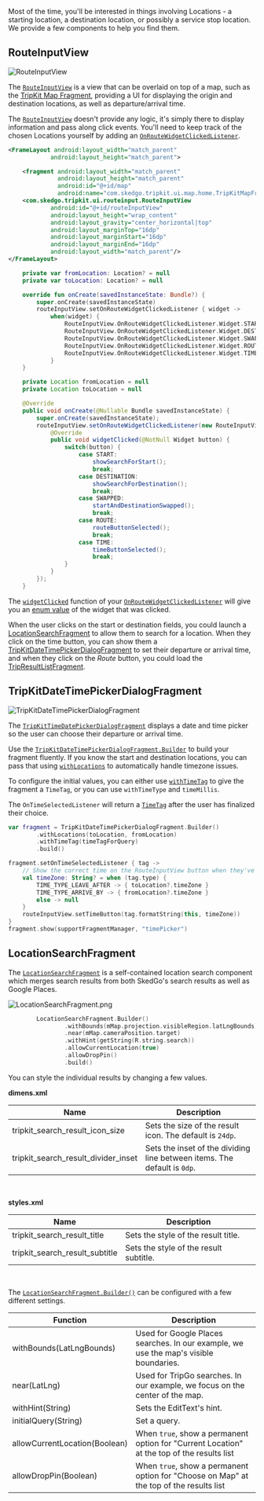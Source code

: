 Most of the time, you'll be interested in things involving Locations - a starting location, a destination location,
or possibly a service stop location. We provide a few components to help you find them.

## RouteInputView
![RouteInputView](img/RouteInputView.png)

The [`RouteInputView`](tripkit-android/com.skedgo.tripkit.ui.routeinput/-route-input-view/index.md) is a view that can be overlaid on top of a map, such as the  [TripKit Map Fragment](tripkit_map_fragment.md), 
providing a UI for displaying the origin and destination locations, as well as departure/arrival time.

The [`RouteInputView`](tripkit-android/com.skedgo.tripkit.ui.routeinput/-route-input-view/index.md) doesn't provide any logic, it's simply there to display information and pass along click events.
You'll need to keep track of the chosen Locations yourself by adding an [`OnRouteWidgetClickedListener`](tripkit-android/com.skedgo.tripkit.ui.routeinput/-route-input-view/-on-route-widget-clicked-listener/index.md).

```xml tab="Layout"
<FrameLayout android:layout_width="match_parent"
            android:layout_height="match_parent">

    <fragment android:layout_width="match_parent"
              android:layout_height="match_parent"
              android:id="@+id/map"
              android:name="com.skedgo.tripkit.ui.map.home.TripKitMapFragment"/>
    <com.skedgo.tripkit.ui.routeinput.RouteInputView
            android:id="@+id/routeInputView"
            android:layout_height="wrap_content"
            android:layout_gravity="center_horizontal|top"
            android:layout_marginTop="16dp"
            android:layout_marginStart="16dp"
            android:layout_marginEnd="16dp"
            android:layout_width="match_parent"/>
</FrameLayout>
```

```kotlin tab="Kotlin"
    private var fromLocation: Location? = null
    private var toLocation: Location? = null

    override fun onCreate(savedInstanceState: Bundle?) {
        super.onCreate(savedInstanceState)
        routeInputView.setOnRouteWidgetClickedListener { widget ->
            when(widget) {
                RouteInputView.OnRouteWidgetClickedListener.Widget.START -> showSearchForStart()
                RouteInputView.OnRouteWidgetClickedListener.Widget.DESTINATION -> showSearchForDestination()
                RouteInputView.OnRouteWidgetClickedListener.Widget.SWAPPED -> startAndDestinationSwapped()
                RouteInputView.OnRouteWidgetClickedListener.Widget.ROUTE ->routeButtonSelected()
                RouteInputView.OnRouteWidgetClickedListener.Widget.TIME -> timeButtonSelected()
            }
    }
```

```java tab="Java"
    private Location fromLocation = null
    private Location toLocation = null

    @Override
    public void onCreate(@Nullable Bundle savedInstanceState) {
        super.onCreate(savedInstanceState);
        routeInputView.setOnRouteWidgetClickedListener(new RouteInputView.OnRouteWidgetClickedListener() {
            @Override
            public void widgetClicked(@NotNull Widget button) {
                switch(button) {
                    case START:
                        showSearchForStart();
                        break;
                    case DESTINATION:
                        showSearchForDestination();
                        break;
                    case SWAPPED:
                        startAndDestinationSwapped();
                        break;
                    case ROUTE:
                        routeButtonSelected();
                        break;
                    case TIME:
                        timeButtonSelected();
                        break;
                }
            }                   
        });
    }
```

The [`widgetClicked`](tripkit-android/com.skedgo.tripkit.ui.routeinput/-route-input-view/-on-route-widget-clicked-listener/widget-clicked.md) 
function of your  [`OnRouteWidgetClickedListener`](tripkit-android/com.skedgo.tripkit.ui.routeinput/-route-input-view/-on-route-widget-clicked-listener/index.md) will give you an [enum value](tripkit-android/com.skedgo.tripkit.ui.routeinput/-route-input-view/-on-route-widget-clicked-listener/-widget/index.md) of the widget that was 
clicked.

When the user clicks on the start or destination fields, you could launch a [LocationSearchFragment](#locationsearchfragment) to allow them to 
search for a location. When they click on the time button, you can show them a [TripKitDateTimePickerDialogFragment](#tripkitdatetimepickerdialogfragment) 
to set their departure or arrival time, and when they click on the *Route* button, you could load the [TripResultListFragment](trip_results.md).

## TripKitDateTimePickerDialogFragment
![TripKitDateTimePickerDialogFragment](img/TripKitTimeDatePickerDialog.png)

The [`TripKitTimeDatePickerDialogFragment`](tripkit-android/com.skedgo.tripkit.ui.dialog/-trip-kit-date-time-picker-dialog-fragment/index.md) displays a date and time picker so the user can choose their departure or arrival time. 

Use the [`TripKitDateTimePickerDialogFragment.Builder`](tripkit-android/com.skedgo.tripkit.ui.dialog/-trip-kit-date-time-picker-dialog-fragment/-builder/index.md) to build your fragment fluently. If you know the start and 
destination locations, you can pass that using [`withLocations`](tripkit-android/com.skedgo.tripkit.ui.dialog/-trip-kit-date-time-picker-dialog-fragment/-builder/with-locations.md) to automatically handle timezone issues. 

To configure the initial values, you can either use [`withTimeTag`](tripkit-android/com.skedgo.tripkit.ui.dialog/-trip-kit-date-time-picker-dialog-fragment/-builder/with-time-tag.md) to give the fragment a `TimeTag`, or you can use
`withTimeType` and `timeMillis`.

The `OnTimeSelectedListener` will return a [`TimeTag`](tripkit-android/com.skedgo.android.common.model/-time-tag/index.md) after the user has finalized their choice.

````kotlin tab="Kotlin"
var fragment = TripKitDateTimePickerDialogFragment.Builder()
        .withLocations(toLocation, fromLocation)
        .withTimeTag(timeTagForQuery)
        .build()

fragment.setOnTimeSelectedListener { tag ->
    // Show the correct time on the RouteInputView button when they've changed the time
    val timeZone: String? = when (tag.type) {
        TIME_TYPE_LEAVE_AFTER -> { toLocation?.timeZone }
        TIME_TYPE_ARRIVE_BY -> { fromLocation?.timeZone }
        else -> null
    }
    routeInputView.setTimeButton(tag.formatString(this, timeZone))
}
fragment.show(supportFragmentManager, "timePicker")

````
## LocationSearchFragment

The [`LocationSearchFragment`](tripkit-android/com.skedgo.tripkit.ui.search/-location-search-fragment/index.md) is a self-contained location search component which merges search results from both SkedGo's
search results as well as Google Places. 

![LocationSearchFragment.png](img/LocationSearchFragment.png)


````kotlin tab="Kotlin"
        LocationSearchFragment.Builder()
                .withBounds(mMap.projection.visibleRegion.latLngBounds)
                .near(mMap.cameraPosition.target)
                .withHint(getString(R.string.search))
                .allowCurrentLocation(true)
                .allowDropPin()
                .build()
````

You can style the individual results by changing a few values.

**dimens.xml**

| Name                    | Description|
|-------------------------|------------|
| tripkit_search_result_icon_size | Sets the size of the result icon. The default is `24dp`. |
| tripkit_search_result_divider_inset | Sets the inset of the dividing line between items. The default is `0dp`.|

<br/>

**styles.xml**

| Name | Description|
|------|------------|
| tripkit_search_result_title | Sets the style of the result title.|
| tripkit_search_result_subtitle | Sets the style of the result subtitle. |

<br/>

The [`LocationSearchFragment.Builder()`](tripkit-android/com.skedgo.tripkit.ui.search/-location-search-fragment/-builder/index.md) can be configured with a few different settings.

| Function                 | Description |
|--------------------------|-------------|
| withBounds(LatLngBounds) | Used for Google Places searches. In our example, we use the map's visible boundaries. |
| near(LatLng) | Used for TripGo searches. In our example, we focus on the center of the map. |
| withHint(String) | Sets the EditText's hint. |
| initialQuery(String) | Set a query. |
| allowCurrentLocation(Boolean) | When `true`, show a permanent option for "Current Location" at the top of the results list|
| allowDropPin(Boolean) | When `true`, show a permanent option for "Choose on Map" at the top of the results list|


